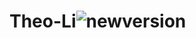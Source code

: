 # Theo-Li![newversion](https://user-images.githubusercontent.com/130739795/231979273-15f7bd8b-baaf-44b8-b563-9f4f74af82b6.png)

